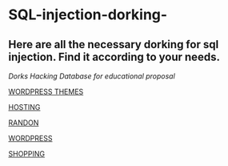 # SQL-injection-dorking-
<h2>Here are all the necessary dorking for sql injection. Find it according to your needs.</h2>

*Dorks Hacking Database for educational proposal*



[WORDPRESS THEMES](https://github.com/CYBER-ARFIN/SQL-injection-dorking-/blob/main/WordpressThemes.txt)

[HOSTING](https://github.com/CYBER-ARFIN/SQL-injection-dorking-/blob/main/hosting.txt)

[RANDON](https://github.com/CYBER-ARFIN/SQL-injection-dorking-/blob/main/randon.txt)

[WORDPRESS](https://github.com/CYBER-ARFIN/SQL-injection-dorking-/blob/main/wordpress.txt)

[SHOPPING](https://github.com/CYBER-ARFIN/SQL-injection-dorking-/blob/main/shopping.txt)

